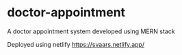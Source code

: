 # doctor-appointment
A doctor appointment system developed using MERN stack

Deployed using netlify
https://svaars.netlify.app/
